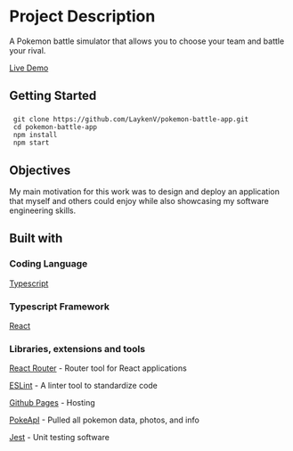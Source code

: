 # Project Description

A Pokemon battle simulator that allows you to choose your team and battle your rival.

[Live Demo](https://laykenv.github.io/pokemon-battle-app)

## Getting Started 

### 
     git clone https://github.com/LaykenV/pokemon-battle-app.git
     cd pokemon-battle-app
     npm install
     npm start
     

## Objectives

My main motivation for this work was to design and deploy an application that myself and others could enjoy while also showcasing my software engineering skills.

## Built with

### Coding Language

[Typescript](https://www.typescriptlang.org/)

### Typescript Framework

[React](https://reactjs.org/)

### Libraries, extensions and tools

[React Router](https://reactrouter.com/) - Router tool for React applications

[ESLint](https://eslint.org/) - A linter tool to standardize code

[Github Pages](https://pages.github.com/) - Hosting

[PokeApI](pokeapi.co) - Pulled all pokemon data, photos, and info

[Jest](jestjs.io) - Unit testing software
